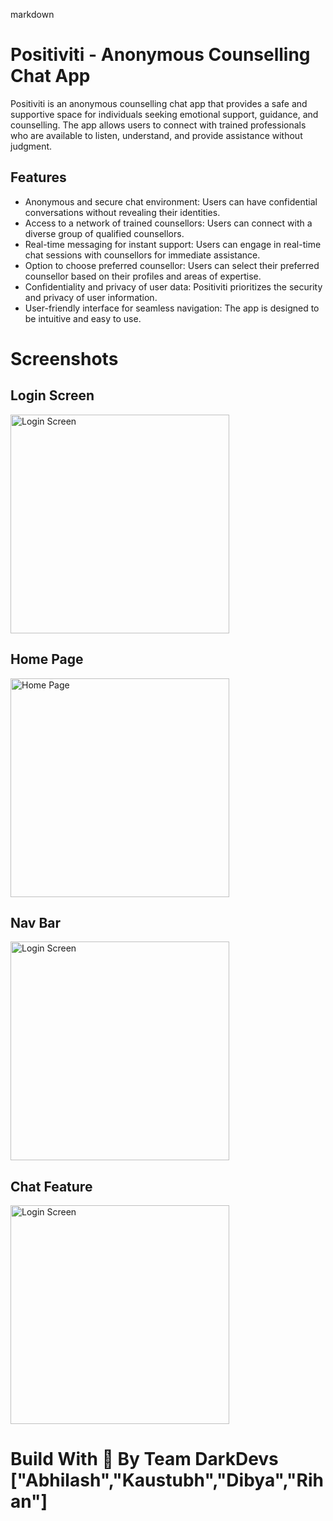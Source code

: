 markdown

# Positiviti - Anonymous Counselling Chat App

Positiviti is an anonymous counselling chat app that provides a safe and supportive space for individuals seeking emotional support, guidance, and counselling. The app allows users to connect with trained professionals who are available to listen, understand, and provide assistance without judgment.

## Features

- Anonymous and secure chat environment: Users can have confidential conversations without revealing their identities.
- Access to a network of trained counsellors: Users can connect with a diverse group of qualified counsellors.
- Real-time messaging for instant support: Users can engage in real-time chat sessions with counsellors for immediate assistance.
- Option to choose preferred counsellor: Users can select their preferred counsellor based on their profiles and areas of expertise.
- Confidentiality and privacy of user data: Positiviti prioritizes the security and privacy of user information.
- User-friendly interface for seamless navigation: The app is designed to be intuitive and easy to use.

# Screenshots

## Login Screen 

<img src="https://github.com/BlckDragonXabhi/positiVITi1.2/assets/132396257/42e095b3-830f-413f-bc75-d3471ce9d70d" alt="Login Screen" width="350px">

## Home Page

<img src="https://github.com/BlckDragonXabhi/positiVITi1.2/assets/132396257/9a14ce5c-9d03-4023-8d90-38b4ed34079a" alt="Home Page" width="350px">


## Nav Bar

<img src="https://github.com/BlckDragonXabhi/positiVITi1.2/assets/132396257/42e095b3-830f-413f-bc75-d3471ce9d70d" alt="Login Screen" width="350px">

## Chat Feature

<img src="https://github.com/BlckDragonXabhi/positiVITi1.2/assets/132396257/301b33b4-4294-464c-a86d-8a8fa63efea1" alt="Login Screen" width="350px">


# Build With 🧡 By Team DarkDevs ["Abhilash","Kaustubh","Dibya","Rihan"]








